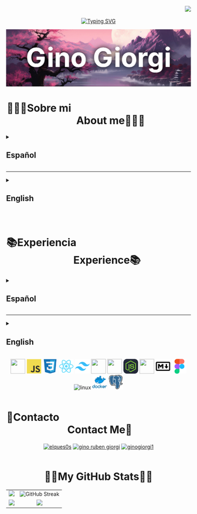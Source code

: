 <p align="right"><a href="https://visitorbadge.io/status?path=ginogiorgi"><img src="https://api.visitorbadge.io/api/visitors?path=ginogiorgi&label=VISITANTES%2FVISITORS&labelColor=%23f47373&countColor=%23555555&style=flat-square&labelStyle=upper" /></a></p>

<p align="center">
    <a href="https://git.io/typing-svg"><img src="https://readme-typing-svg.demolab.com?font=Roboto&weight=700&size=30&duration=3000&pause=1000&color=F47373&center=true&vCenter=true&random=false&width=435&lines=Hello%2C+welcome!;Hola%2C+bienvenido!" alt="Typing SVG" /></a>
</p>

<img src="https://github.com/ginogiorgi/ginogiorgi/blob/main/gitHub-cover.PNG?raw=true" />

<h1 align="center">🙋🏻‍♂Sobre mi‎ ‎ ‎ ‎ ‎ ‎ ‎ ‎ ‎ ‎ ‎ ‎ ‎ ‎ ‎ ‎ ‎ ‎ ‎ ‎ ‎ ‎ ‎ ‎ ‎ ‎ ‎ ‎ ‎ ‎ ‎‎ ‎ ‎ ‎ ‎ ‎ ‎ ‎ ‎ ‎ ‎ ‎ ‎ ‎ ‎ ‎ ‎ ‎ ‎ ‎ ‎ ‎ ‎ ‎ ‎ ‎ ‎ ‎ ‎ ‎ ‎About me🙋🏻‍♂</h1>
<details close>
<summary align="left"><h2>Español</h2></summary>
<br>
<div align="left">
Mi nombre completo es Gino Rubén Giorgi, nacido el 7 de enero de 1999. Soy de Rosario, Argentina. Apasionado del hardware y el software desde chico. Mis principales habilidades están centradas en JavaScript, aunque disfruto explorar tecnologías más avanzadas y poco convencionales.
Siempre trato de entregar el mejor producto posible, y me interesa escuchar y adquirir opiniones diferentes a la mía.

En mi tiempo libre me gusta experimentar y aprender sobre sistemas operativos, cocinar, y debatir con amigos sobre política, economía y videojuegos. 

En el futuro me veo involucrándome con la inteligencia artificial y desarrollando una tecnología revolucionaria.

En el ámbito personal me interesa conocer culturas distintas a la mía, como las originarias de Japón o Italia.
</div>

</details>

------------

<details close>
<summary align="left"><h2>English</h2></summary>
<br>
<div align="left">
My full name is Gino Rubén Giorgi, born on January 7, 1999. Originally from Rosario, Argentina. I’ve been passionate about hardware and software since I was a kid. My main skills are JavaScript, but I like to experiment with more advanced and weird technologies.

I always try to deliver the best product possible, and I am interested in listening to and acquiring perspectives different from mine.

In my free time I like to experiment and learn about operating systems, cook, and debate with friends about politics, economics, and video games.

In the future I see myself getting involved with artificial intelligence and developing revolutionary technology.

On a personal level, I long to get to know cultures different from mine, such as those originating from Japan or Italy.
</div>

</details>

‎ ‎ 

<h1 align="center">📚Experiencia‎ ‎ ‎ ‎ ‎ ‎ ‎ ‎ ‎ ‎ ‎ ‎ ‎ ‎ ‎ ‎ ‎ ‎ ‎ ‎ ‎ ‎ ‎ ‎ ‎ ‎ ‎ ‎ ‎ ‎ ‎‎ ‎ ‎ ‎ ‎ ‎ ‎ ‎ ‎ ‎ ‎ ‎ ‎ ‎ ‎ ‎ ‎ ‎ ‎ ‎ ‎ ‎ ‎ ‎ ‎ ‎Experience📚</h1>
<details close>
<summary align="left"><h2>Español</h2></summary>
<br>
    
- Titulo en Ingles de Misericordia School of English (Finished in 2016). 
- Curso de Python de [Codehouse](https://www.coderhouse.com/) (2022).
- Cursos de programación Full Stack realizados en la plataforma de [Platzi](https://platzi.com/) (2023-2025).
</details>

------------

<details close>
<summary align="left"><h2>English</h2></summary>
<br>
    
- English language certificate from Misericordia School of English (Finished in 2016). 
- Python Course in [Codehouse](https://www.coderhouse.com/) (2022).
- Full Stack programming courses carried out on the [Platzi platform](https://platzi.com/) (2023-2025).
</details>
‎ 

<div align="center">
  <img src="https://uxwing.com/wp-content/themes/uxwing/download/brands-and-social-media/html-icon.png" width="40" height="40" />
  <img src="https://raw.githubusercontent.com/devicons/devicon/master/icons/javascript/javascript-original.svg" width="40" height="40" />
  <img src="https://raw.githubusercontent.com/devicons/devicon/master/icons/css3/css3-original.svg" width="40" height="40" />
  <img src="https://raw.githubusercontent.com/devicons/devicon/master/icons/react/react-original.svg" width="40" height="40" />
  <img src="https://raw.githubusercontent.com/devicons/devicon/6910f0503efdd315c8f9b858234310c06e04d9c0/icons/tailwindcss/tailwindcss-original.svg" width="40" height="40" />
  <img src="https://canada1.discourse-cdn.com/flex035/uploads/threejs/original/2X/b/be2f75f72751c11cbe1593c69a99a52900bf12cb.svg" width="40" height="40" />
  <img src="https://www.svgrepo.com/show/354099/mysql.svg" width="40" height="40" />
  <img src="https://raw.githubusercontent.com/tandpfun/skill-icons/65dea6c4eaca7da319e552c09f4cf5a9a8dab2c8/icons/NodeJS-Dark.svg" width="40" height="40" />
  <img src="https://upload.wikimedia.org/wikipedia/commons/thumb/3/3f/Git_icon.svg/146px-Git_icon.svg.png?20220905010122" width="40" height="40" />
  <img src="https://raw.githubusercontent.com/devicons/devicon/55609aa5bd817ff167afce0d965585c92040787a/icons/markdown/markdown-original.svg" width="40" height="40" />
  <img src="https://raw.githubusercontent.com/devicons/devicon/master/icons/figma/figma-original.svg" width="40" height="40" />
  <img src="https://cdn0.iconfinder.com/data/icons/flat-round-system/512/archlinux-512.png" alt="linux" width="40" height="40"/>
  <img src="https://raw.githubusercontent.com/github/explore/80688e429a7d4ef2fca1e82350fe8e3517d3494d/topics/docker/docker.png" width="40" height="40" />
  <img src="https://raw.githubusercontent.com/devicons/devicon/55609aa5bd817ff167afce0d965585c92040787a/icons/postgresql/postgresql-original.svg" width="40" height="40" />
</div>
‎ ‎ 

<h1 align="center">📩Contacto‎ ‎ ‎ ‎ ‎ ‎ ‎ ‎ ‎ ‎ ‎ ‎ ‎ ‎ ‎ ‎ ‎ ‎ ‎ ‎ ‎ ‎ ‎ ‎ ‎ ‎ ‎ ‎ ‎ ‎ ‎ ‎ ‎ ‎ ‎ ‎ ‎ ‎ ‎ ‎ ‎ ‎ ‎ ‎ ‎ ‎ ‎ ‎ ‎ ‎ ‎ ‎ ‎ ‎ ‎ ‎ ‎Contact Me📩</h1>
<div align="center">
    <a href="https://twitter.com/ginogiorgi890" target="blank"><img align="center" src="https://raw.githubusercontent.com/rahuldkjain/github-profile-readme-generator/master/src/images/icons/Social/twitter.svg" alt="elques0s" height="30" width="40" /></a>
    <a href="https://www.linkedin.com/in/ginorubengiorgi/" target="blank"><img align="center" src="https://raw.githubusercontent.com/rahuldkjain/github-profile-readme-generator/master/src/images/icons/Social/linked-in-alt.svg" alt="gino ruben giorgi" height="30" width="40" /></a>
    <a href="https://instagram.com/ginogiorgi1" target="blank"><img align="center" src="https://raw.githubusercontent.com/rahuldkjain/github-profile-readme-generator/master/src/images/icons/Social/instagram.svg" alt="ginogiorgi1" height="30" width="40" /></a>
</div>
‎ ‎ 
‎ ‎ 
 
<h1 align="center">💪🏻My GitHub Stats💪🏻</h1>

<table>
    <tr>
        <td align="center">
            <img src="https://github-profile-trophy.vercel.app/?username=ginogiorgi&row=3&column=4&no-bg=true&theme=tokyonight"/>
        </td>
        <td align="center">
            <img src="https://github-readme-streak-stats.herokuapp.com?user=ginogiorgi&theme=tokyonight" alt="GitHub Streak" />
        </td> 
    </tr>
    <tr>
        <td align="center">
            <img src="https://github-readme-stats.vercel.app/api?username=ginogiorgi&count_private=true&show_icons=true&theme=tokyonight"/>
        </td>
        <td align="center">
            <img src="https://github-readme-stats.vercel.app/api/top-langs/?username=ginogiorgi&langs_count=10&layout=compact&theme=tokyonight"/>
        </td>
    </tr>
</table>
